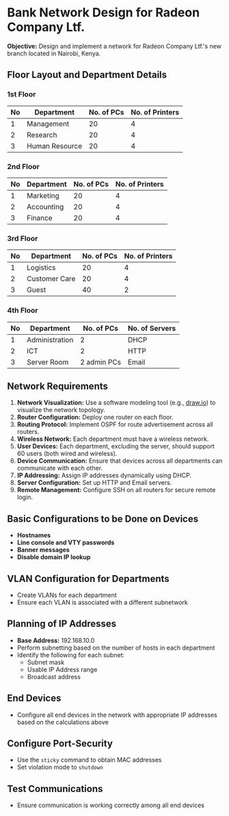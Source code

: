 # Bank Network Design for Radeon Company Ltf.

**Objective:** Design and implement a network for Radeon Company Ltf.'s new branch located in Nairobi, Kenya.

## Floor Layout and Department Details

### 1st Floor
| No | Department      | No. of PCs | No. of Printers |
|----|-----------------|------------|-----------------|
| 1  | Management      | 20         | 4               |
| 2  | Research        | 20         | 4               |
| 3  | Human Resource  | 20         | 4               |

### 2nd Floor
| No | Department      | No. of PCs | No. of Printers |
|----|-----------------|------------|-----------------|
| 1  | Marketing       | 20         | 4               |
| 2  | Accounting      | 20         | 4               |
| 3  | Finance         | 20         | 4               |

### 3rd Floor
| No | Department      | No. of PCs | No. of Printers |
|----|-----------------|------------|-----------------|
| 1  | Logistics       | 20         | 4               |
| 2  | Customer Care   | 20         | 4               |
| 3  | Guest           | 40         | 2               |

### 4th Floor
| No | Department     | No. of PCs | No. of Servers  |
|----|----------------|------------|-----------------|
| 1  | Administration | 2          | DHCP            |
| 2  | ICT            | 2          | HTTP            |
| 3  | Server Room    | 2 admin PCs| Email           |

## Network Requirements
1. **Network Visualization:** Use a software modeling tool (e.g., [draw.io](https://app.diagrams.net/)) to visualize the network topology.
2. **Router Configuration:** Deploy one router on each floor.
3. **Routing Protocol:** Implement OSPF for route advertisement across all routers.
4. **Wireless Network:** Each department must have a wireless network.
5. **User Devices:** Each department, excluding the server, should support 60 users (both wired and wireless).
6. **Device Communication:** Ensure that devices across all departments can communicate with each other.
7. **IP Addressing:** Assign IP addresses dynamically using DHCP.
8. **Server Configuration:** Set up HTTP and Email servers.
9. **Remote Management:** Configure SSH on all routers for secure remote login.

## Basic Configurations to be Done on Devices

- **Hostnames**
- **Line console and VTY passwords**
- **Banner messages**
- **Disable domain IP lookup**

## VLAN Configuration for Departments

- Create VLANs for each department
- Ensure each VLAN is associated with a different subnetwork

## Planning of IP Addresses

- **Base Address:** 192.168.10.0
- Perform subnetting based on the number of hosts in each department
- Identify the following for each subnet:
  - Subnet mask
  - Usable IP Address range
  - Broadcast address

## End Devices

- Configure all end devices in the network with appropriate IP addresses based on the calculations above

## Configure Port-Security

- Use the `sticky` command to obtain MAC addresses
- Set violation mode to `shutdown`

## Test Communications

- Ensure communication is working correctly among all end devices



